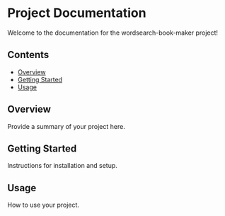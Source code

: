 # Project Documentation

Welcome to the documentation for the wordsearch-book-maker project!

## Contents

- [Overview](#overview)
- [Getting Started](#getting-started)
- [Usage](#usage)

## Overview

Provide a summary of your project here.

## Getting Started

Instructions for installation and setup.

## Usage

How to use your project.